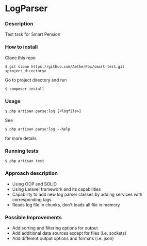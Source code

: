 # LogParser

### Description
Test task for Smart Pension

### How to install
Clone this repo
```
$ git clone https://github.com/AetherFox/smart-test.git <project_directory>
```
Go to project directory and run
```
$ composer install
```

### Usage
```
$ php artisan parse:log [<logfile>]
```
See
```
$ php artisan parse:log --help
```
for more details

### Running tests
```
$ php artisan test
```

### Approach description
- Using OOP and SOLID
- Using Laravel framework and its capabilities
- Capability to add new log parser classes by adding services with corresponding tags
- Reads log file in chunks, don't loads all file in memory

### Possible Improvements
- Add sorting and filtering options for output
- Add additional data sources except for files (i.e. sockets)
- Add different output options and formats (i.e. json)

